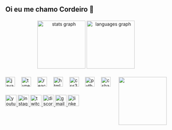 <h2 align="left">Oi eu me chamo Cordeiro 👋</h2>

###

<div align="center">
  <img src="https://github-readme-stats.vercel.app/api?username=SEU_USERNAME&hide_title=false&hide_rank=false&show_icons=true&include_all_commits=true&count_private=true&disable_animations=false&theme=algolia&locale=en&hide_border=false" height="150" alt="stats graph"  />
  <img src="https://github-readme-stats.vercel.app/api/top-langs?username=SEU_USERNAME&locale=en&hide_title=false&layout=compact&card_width=320&langs_count=5&theme=algolia&hide_border=false" height="150" alt="languages graph"  />
</div>

###

<!-- Substitua o src abaixo pelo link da sua foto ou gif -->
<img align="right" height="150" src="https://placehold.co/150x150/0077B5/FFFFFF?text=Sua+Foto"  />

###

<div align="left">
  <img src="https://cdn.jsdelivr.net/gh/devicons/devicon/icons/javascript/javascript-original.svg" height="30" alt="javascript logo"  />
  <img width="12" />
  <img src="https://cdn.jsdelivr.net/gh/devicons/devicon/icons/typescript/typescript-original.svg" height="30" alt="typescript logo"  />
  <img width="12" />
  <img src="https://cdn.jsdelivr.net/gh/devicons/devicon/icons/react/react-original.svg" height="30" alt="react logo"  />
  <img width="12" />
  <img src="https://cdn.jsdelivr.net/gh/devicons/devicon/icons/html5/html5-original.svg" height="30" alt="html5 logo"  />
  <img width="12" />
  <img src="https://cdn.jsdelivr.net/gh/devicons/devicon/icons/css3/css3-original.svg" height="30" alt="css3 logo"  />
  <img width="12" />
  <img src="https://cdn.jsdelivr.net/gh/devicons/devicon/icons/python/python-original.svg" height="30" alt="python logo"  />
  <img width="12" />
  <img src="https://cdn.jsdelivr.net/gh/devicons/devicon/icons/csharp/csharp-original.svg" height="30" alt="csharp logo"  />
</div>

###

<div align="left">
  <a href="SEU_LINK_YOUTUBE" target="_blank">
    <img src="https://img.shields.io/static/v1?message=Youtube&logo=youtube&label=&color=0077B5&logoColor=white&labelColor=&style=for-the-badge" height="35" alt="youtube logo"  />
  </a>
  <a href="SEU_LINK_INSTAGRAM" target="_blank">
    <img src="https://img.shields.io/static/v1?message=Instagram&logo=instagram&label=&color=0077B5&logoColor=white&labelColor=&style=for-the-badge" height="35" alt="instagram logo"  />
  </a>
  <a href="SEU_LINK_TWITCH" target="_blank">
    <img src="https://img.shields.io/static/v1?message=Twitch&logo=twitch&label=&color=0077B5&logoColor=white&labelColor=&style=for-the-badge" height="35" alt="twitch logo"  />
  </a>
  <a href="SEU_LINK_DISCORD" target="_blank">
    <img src="https://img.shields.io/static/v1?message=Discord&logo=discord&label=&color=0077B5&logoColor=white&labelColor=&style=for-the-badge" height="35" alt="discord logo"  />
  </a>
  <a href="mailto:SEU_EMAIL">
    <img src="https://img.shields.io/static/v1?message=Gmail&logo=gmail&label=&color=0077B5&logoColor=white&labelColor=&style=for-the-badge" height="35" alt="gmail logo"  />
  </a>
  <a href="SEU_LINK_LINKEDIN" target="_blank">
    <img src="https://img.shields.io/static/v1?message=LinkedIn&logo=linkedin&label=&color=0077B5&logoColor=white&labelColor=&style=for-the-badge" height="35" alt="linkedin logo"  />
  </a>
</div>

###


###
